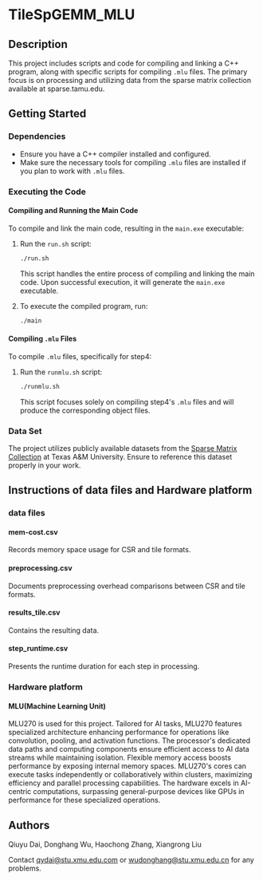 # TileSpGEMM_MLU

## Description

This project includes scripts and code for compiling and linking a C++ program, along with specific scripts for compiling `.mlu` files. The primary focus is on processing and utilizing data from the sparse matrix collection available at sparse.tamu.edu.

## Getting Started

### Dependencies

- Ensure you have a C++ compiler installed and configured.
- Make sure the necessary tools for compiling `.mlu` files are installed if you plan to work with `.mlu` files.

### Executing the Code

#### Compiling and Running the Main Code

To compile and link the main code, resulting in the `main.exe` executable:

1. Run the `run.sh` script:
   ```bash
   ./run.sh
   ```
   This script handles the entire process of compiling and linking the main code. Upon successful execution, it will generate the `main.exe` executable.

2. To execute the compiled program, run:
   ```bash
   ./main
   ```

#### Compiling `.mlu` Files

To compile `.mlu` files, specifically for step4:

1. Run the `runmlu.sh` script:
   ```bash
   ./runmlu.sh
   ```
   This script focuses solely on compiling step4's `.mlu` files and will produce the corresponding object files.

### Data Set

The project utilizes publicly available datasets from the [Sparse Matrix Collection](https://sparse.tamu.edu/) at Texas A&M University. Ensure to reference this dataset properly in your work.

## Instructions of data files and Hardware platform

### data files

#### mem-cost.csv

Records memory space usage for CSR and tile formats.

#### preprocessing.csv

Documents preprocessing overhead comparisons between CSR and tile formats.

#### results_tile.csv

Contains the resulting data.

#### step_runtime.csv

Presents the runtime duration for each step in processing.

### Hardware platform

#### MLU(Machine Learning Unit)

MLU270 is used for this project. Tailored for AI tasks, MLU270 features specialized architecture enhancing performance for operations like convolution, pooling, and activation functions. The processor's dedicated data paths and computing components ensure efficient access to AI data streams while maintaining isolation. Flexible memory access boosts performance by exposing internal memory spaces. MLU270's cores can execute tasks independently or collaboratively within clusters, maximizing efficiency and parallel processing capabilities. The hardware excels in AI-centric computations, surpassing general-purpose devices like GPUs in performance for these specialized operations.

## Authors

Qiuyu Dai, Donghang Wu, Haochong Zhang, Xiangrong Liu

Contact qydai@stu.xmu.edu.com or wudonghang@stu.xmu.edu.cn for any problems.

